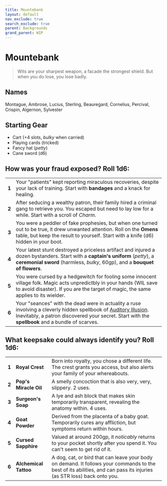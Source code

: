 ```yaml
---
title: Mountebank
layout: default
nav_exclude: true
search_exclude: true
parent: Backgrounds
grand_parent: WIP
---
```


# Mountebank

> Wits are your sharpest weapon, a facade the strongest shield. But when you do lose, you lose badly. 

## Names

Montague, Ambrose, Lucius, Sterling, Beauregard, Cornelius, Percival, Crispin, Algernon, Sylvester

## Starting Gear

- Cart (+4 slots, _bulky_ when carried)
- Playing cards (tricked)
- Fancy hat (_petty_)
- Cane sword (d6)

## How was your fraud exposed? Roll 1d6:

|       |                                                                                                                                                                                                                                                                    |
| ----- | ------------------------------------------------------------------------------------------------------------------------------------------------------------------------------------------------------------------------------------------------------------------ |
| **1** | Your "patients" kept reporting miraculous recoveries, despite your lack of training. Start with **bandages** and a knack for healing.                                                                                                                              |
| **2** | After seducing a wealthy patron, their family hired a criminal gang to retrieve you. You escaped but need to lay low for a while. Start with a scroll of _Charm_.                                                                                                  |
| **3** | You were a peddler of fake prophesies, but when one turned out to be true, it drew unwanted attention. Roll on the **Omens** table, but keep the result to yourself. Start with a knife (d6) hidden in your boot.                                                  |
| **4** | Your latest stunt destroyed a priceless artifact and injured a dozen bystanders. Start with a **captain's uniform** (_petty_), a **ceremonial sword** (harmless, _bulky_, 60gp), and a **bouquet of flowers**.                                                     |
| **5** | You were cursed by a hedgewitch for fooling some innocent village folk. Magic acts unpredictbly in your hands (WIL save to avoid disaster). If you are the target of magic, the same applies to its wielder.                                                       |
| **6** | Your "seances" with the dead were in actuality a ruse involving a cleverly hidden spellbook of [Auditory Illusion](https://cairnrpg.com/cairn-srd/#100-spells). Inevitably, a patron discovered your secret. Start with the **spellbook** and a bundle of scarves. |

## What keepsake could always identify you? Roll 1d6:

|       |                       |                                                                                                                                                                       |
| ----- | --------------------- | --------------------------------------------------------------------------------------------------------------------------------------------------------------------- |
| **1** | **Royal Crest**       | Born into royalty, you chose a different life. The crest grants you access, but also alerts your family of your whereabouts.                                          |
| **2** | **Pop's Miracle Oil** | A smelly concoction that is also very, very, slippery. 2 uses.                                                                                                        |
| **3** | **Surgeon's Soap**    | A lye and ash block that makes skin temporarily transparent, revealing the anatomy within. 4 uses.                                                                    |
| **4** | **Goat Powder**       | Derived from the placenta of a baby goat.  Temporarily cures any affliction, but symptoms return within hours.                                                        |
| **5** | **Cursed Sapphire**   | Valued at around 200gp, it _noticably_ returns to your pocket shortly after you spend it. You can't seem to get rid of it.                                            |
| **6** | **Alchemical Tattoo** | A dog, cat, or bird that can leave your body on demand. It follows your commands to the best of its abilities, and can pass its injuries (as STR loss) back onto you. |
